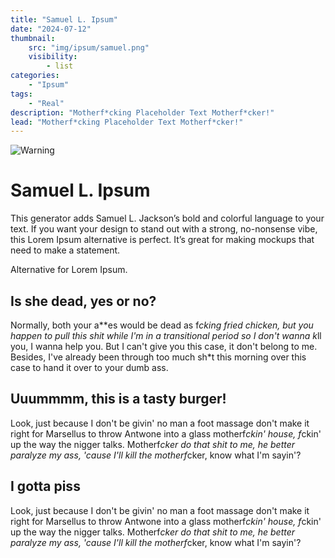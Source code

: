 ```yaml
---
title: "Samuel L. Ipsum"
date: "2024-07-12"
thumbnail:
    src: "img/ipsum/samuel.png"
    visibility:
        - list
categories:
    - "Ipsum"
tags:
    - "Real"
description: "Motherf*cking Placeholder Text Motherf*cker!"
lead: "Motherf*cking Placeholder Text Motherf*cker!"
---
```


![Warning](/img/ipsum/strong-lang.jpg)

# Samuel L. Ipsum

This generator adds Samuel L. Jackson’s bold and colorful language to your text. If you want your design to stand out
with a strong, no-nonsense vibe, this Lorem Ipsum alternative is perfect. It’s great for making mockups that need to
make a statement.

Alternative for Lorem Ipsum.

## Is she dead, yes or no?

Normally, both your a**es would be dead as f*cking fried chicken, but you happen to pull this shit while I'm in a
transitional period so I don't wanna k*ll you, I wanna help you. But I can't give you this case, it don't belong to me.
Besides, I've already been through too much sh*t this morning over this case to hand it over to your dumb ass.

## Uuummmm, this is a tasty burger!

Look, just because I don't be givin' no man a foot massage don't make it right for Marsellus to throw Antwone into a
glass motherf*ckin' house, f*ckin' up the way the nigger talks. Motherf*cker do that shit to me, he better paralyze my
ass, 'cause I'll kill the motherf*cker, know what I'm sayin'?

## I gotta piss

Look, just because I don't be givin' no man a foot massage don't make it right for Marsellus to throw Antwone into a
glass motherf*ckin' house, f*ckin' up the way the nigger talks. Motherf*cker do that shit to me, he better paralyze my
ass, 'cause I'll kill the motherf*cker, know what I'm sayin'?

<!-- end slipsum code -->